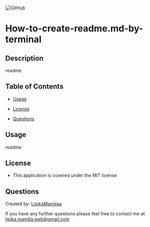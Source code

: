 
  ![GitHub](https://img.shields.io/github/license/LipikaManglaa/How-to-create-readme.md-by-terminal)

  # How-to-create-readme.md-by-terminal

  ## Description
  readme

  ## Table of Contents
  
  * [Usage](#usage)
  * [License](#license)
  
  
  * [Questions](#questions)
  
  

  ## Usage
  readme

  ## License
  * This application is covered under the MIT license

  
  

  ## Questions
  Created by: [LipikaManglaa](https://github.com/LipikaManglaa)
  
  If you have any further questions please feel free to contact me at [lipika.mangla.web@gmail.com](lipika.mangla.web@gmail.com)


